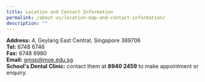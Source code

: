 ```yaml
---
title: Location and Contact Information
permalink: /about-us/location-map-and-contact-information/
description: ""
---
```


**Address:** 4, Geylang East Central, Singapore 389706 <br>
**Tel:** 6748 6746 <br>
**Fax:** 6748 8980 <br>
**Email:** gmsp@moe.edu.sg <br>
**School's Dental Clinic:** contact them at **8940 2459** to make appointment or enquiry.

